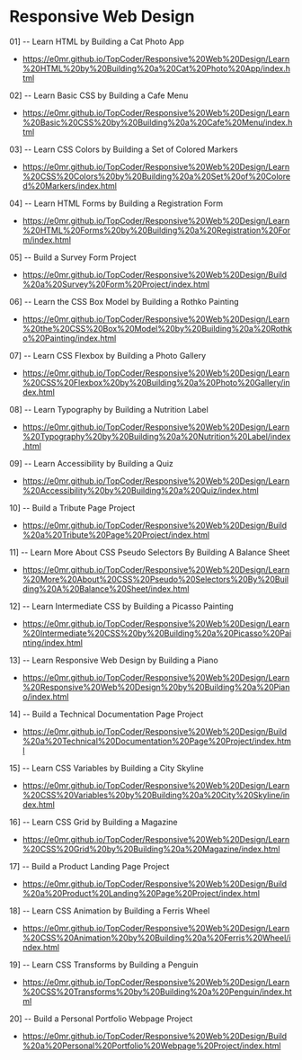 # Responsive Web Design

01]
-- Learn HTML by Building a Cat Photo App
* https://e0mr.github.io/TopCoder/Responsive%20Web%20Design/Learn%20HTML%20by%20Building%20a%20Cat%20Photo%20App/index.html

02]
-- Learn Basic CSS by Building a Cafe Menu
* https://e0mr.github.io/TopCoder/Responsive%20Web%20Design/Learn%20Basic%20CSS%20by%20Building%20a%20Cafe%20Menu/index.html

03]
-- Learn CSS Colors by Building a Set of Colored Markers
* https://e0mr.github.io/TopCoder/Responsive%20Web%20Design/Learn%20CSS%20Colors%20by%20Building%20a%20Set%20of%20Colored%20Markers/index.html

04]
-- Learn HTML Forms by Building a Registration Form
* https://e0mr.github.io/TopCoder/Responsive%20Web%20Design/Learn%20HTML%20Forms%20by%20Building%20a%20Registration%20Form/index.html

05]
-- Build a Survey Form Project
* https://e0mr.github.io/TopCoder/Responsive%20Web%20Design/Build%20a%20Survey%20Form%20Project/index.html

06]
-- Learn the CSS Box Model by Building a Rothko Painting
* https://e0mr.github.io/TopCoder/Responsive%20Web%20Design/Learn%20the%20CSS%20Box%20Model%20by%20Building%20a%20Rothko%20Painting/index.html

07]
-- Learn CSS Flexbox by Building a Photo Gallery
* https://e0mr.github.io/TopCoder/Responsive%20Web%20Design/Learn%20CSS%20Flexbox%20by%20Building%20a%20Photo%20Gallery/index.html

08]
-- Learn Typography by Building a Nutrition Label
* https://e0mr.github.io/TopCoder/Responsive%20Web%20Design/Learn%20Typography%20by%20Building%20a%20Nutrition%20Label/index.html

09]
-- Learn Accessibility by Building a Quiz
* https://e0mr.github.io/TopCoder/Responsive%20Web%20Design/Learn%20Accessibility%20by%20Building%20a%20Quiz/index.html

10] 
-- Build a Tribute Page Project
* https://e0mr.github.io/TopCoder/Responsive%20Web%20Design/Build%20a%20Tribute%20Page%20Project/index.html

11]
-- Learn More About CSS Pseudo Selectors By Building A Balance Sheet
* https://e0mr.github.io/TopCoder/Responsive%20Web%20Design/Learn%20More%20About%20CSS%20Pseudo%20Selectors%20By%20Building%20A%20Balance%20Sheet/index.html

12]
-- Learn Intermediate CSS by Building a Picasso Painting
* https://e0mr.github.io/TopCoder/Responsive%20Web%20Design/Learn%20Intermediate%20CSS%20by%20Building%20a%20Picasso%20Painting/index.html

13]
-- Learn Responsive Web Design by Building a Piano
* https://e0mr.github.io/TopCoder/Responsive%20Web%20Design/Learn%20Responsive%20Web%20Design%20by%20Building%20a%20Piano/index.html

14]
-- Build a Technical Documentation Page Project
* https://e0mr.github.io/TopCoder/Responsive%20Web%20Design/Build%20a%20Technical%20Documentation%20Page%20Project/index.html

15]
-- Learn CSS Variables by Building a City Skyline
* https://e0mr.github.io/TopCoder/Responsive%20Web%20Design/Learn%20CSS%20Variables%20by%20Building%20a%20City%20Skyline/index.html

16]
-- Learn CSS Grid by Building a Magazine
* https://e0mr.github.io/TopCoder/Responsive%20Web%20Design/Learn%20CSS%20Grid%20by%20Building%20a%20Magazine/index.html

17]
-- Build a Product Landing Page Project
* https://e0mr.github.io/TopCoder/Responsive%20Web%20Design/Build%20a%20Product%20Landing%20Page%20Project/index.html

18]
-- Learn CSS Animation by Building a Ferris Wheel
* https://e0mr.github.io/TopCoder/Responsive%20Web%20Design/Learn%20CSS%20Animation%20by%20Building%20a%20Ferris%20Wheel/index.html

19]
-- Learn CSS Transforms by Building a Penguin
* https://e0mr.github.io/TopCoder/Responsive%20Web%20Design/Learn%20CSS%20Transforms%20by%20Building%20a%20Penguin/index.html

20]
-- Build a Personal Portfolio Webpage Project
* https://e0mr.github.io/TopCoder/Responsive%20Web%20Design/Build%20a%20Personal%20Portfolio%20Webpage%20Project/index.html